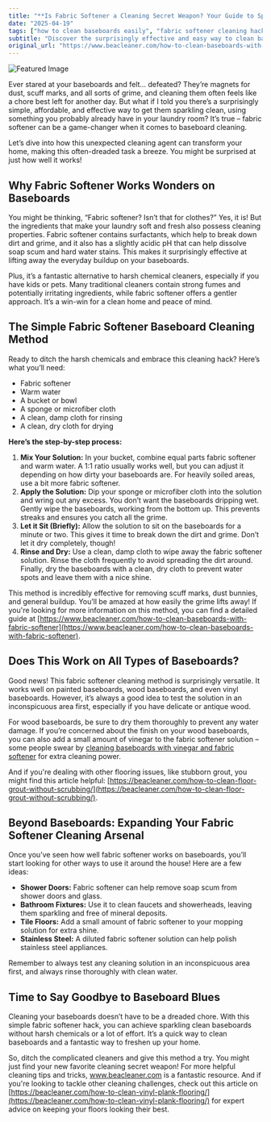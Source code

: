 ```yaml
---
title: "**Is Fabric Softener a Cleaning Secret Weapon? Your Guide to Sparkling Baseboards**"
date: "2025-04-19"
tags: ["how to clean baseboards easily", "fabric softener cleaning hacks", "cleaning baseboards without chemicals", "diy baseboard cleaner", "remove scuff marks from baseboards"]
subtitle: "Discover the surprisingly effective and easy way to clean baseboards without harsh chemicals – and say goodbye to scuff marks for good!"
original_url: "https://www.beacleaner.com/how-to-clean-baseboards-with-fabric-softener"
---
```




![Featured Image](https://res.cloudinary.com/dnm0udlvz/image/upload/v1745046655/article_image_13_joftji.jpg)

Ever stared at your baseboards and felt… defeated? They’re magnets for dust, scuff marks, and all sorts of grime, and cleaning them often feels like a chore best left for another day. But what if I told you there’s a surprisingly simple, affordable, and effective way to get them sparkling clean, using something you probably already have in your laundry room? It’s true – fabric softener can be a game-changer when it comes to baseboard cleaning. 

Let’s dive into how this unexpected cleaning agent can transform your home, making this often-dreaded task a breeze. You might be surprised at just how well it works!

## Why Fabric Softener Works Wonders on Baseboards

You might be thinking, “Fabric softener? Isn’t that for clothes?” Yes, it is! But the ingredients that make your laundry soft and fresh also possess cleaning properties. Fabric softener contains surfactants, which help to break down dirt and grime, and it also has a slightly acidic pH that can help dissolve soap scum and hard water stains. This makes it surprisingly effective at lifting away the everyday buildup on your baseboards. 

Plus, it’s a fantastic alternative to harsh chemical cleaners, especially if you have kids or pets. Many traditional cleaners contain strong fumes and potentially irritating ingredients, while fabric softener offers a gentler approach. It’s a win-win for a clean home and peace of mind.

## The Simple Fabric Softener Baseboard Cleaning Method

Ready to ditch the harsh chemicals and embrace this cleaning hack? Here’s what you’ll need:

*   Fabric softener
*   Warm water
*   A bucket or bowl
*   A sponge or microfiber cloth
*   A clean, damp cloth for rinsing
*   A clean, dry cloth for drying

**Here’s the step-by-step process:**

1.  **Mix Your Solution:** In your bucket, combine equal parts fabric softener and warm water. A 1:1 ratio usually works well, but you can adjust it depending on how dirty your baseboards are. For heavily soiled areas, use a bit more fabric softener.
2.  **Apply the Solution:** Dip your sponge or microfiber cloth into the solution and wring out any excess. You don’t want the baseboards dripping wet. Gently wipe the baseboards, working from the bottom up. This prevents streaks and ensures you catch all the grime.
3.  **Let it Sit (Briefly):** Allow the solution to sit on the baseboards for a minute or two. This gives it time to break down the dirt and grime. Don’t let it dry completely, though!
4.  **Rinse and Dry:** Use a clean, damp cloth to wipe away the fabric softener solution. Rinse the cloth frequently to avoid spreading the dirt around. Finally, dry the baseboards with a clean, dry cloth to prevent water spots and leave them with a nice shine.

This method is incredibly effective for removing scuff marks, dust bunnies, and general buildup. You’ll be amazed at how easily the grime lifts away! If you're looking for more information on this method, you can find a detailed guide at [https://www.beacleaner.com/how-to-clean-baseboards-with-fabric-softener](https://www.beacleaner.com/how-to-clean-baseboards-with-fabric-softener).

## Does This Work on All Types of Baseboards?

Good news! This fabric softener cleaning method is surprisingly versatile. It works well on painted baseboards, wood baseboards, and even vinyl baseboards. However, it’s always a good idea to test the solution in an inconspicuous area first, especially if you have delicate or antique wood. 

For wood baseboards, be sure to dry them thoroughly to prevent any water damage. If you’re concerned about the finish on your wood baseboards, you can also add a small amount of vinegar to the fabric softener solution – some people swear by [cleaning baseboards with vinegar and fabric softener](https://www.beacleaner.com/how-to-clean-baseboards-with-fabric-softener) for extra cleaning power. 

And if you're dealing with other flooring issues, like stubborn grout, you might find this article helpful: [https://beacleaner.com/how-to-clean-floor-grout-without-scrubbing/](https://beacleaner.com/how-to-clean-floor-grout-without-scrubbing/).

## Beyond Baseboards: Expanding Your Fabric Softener Cleaning Arsenal

Once you’ve seen how well fabric softener works on baseboards, you’ll start looking for other ways to use it around the house! Here are a few ideas:

*   **Shower Doors:** Fabric softener can help remove soap scum from shower doors and glass.
*   **Bathroom Fixtures:** Use it to clean faucets and showerheads, leaving them sparkling and free of mineral deposits.
*   **Tile Floors:** Add a small amount of fabric softener to your mopping solution for extra shine.
*   **Stainless Steel:** A diluted fabric softener solution can help polish stainless steel appliances.

Remember to always test any cleaning solution in an inconspicuous area first, and always rinse thoroughly with clean water.

## Time to Say Goodbye to Baseboard Blues

Cleaning your baseboards doesn’t have to be a dreaded chore. With this simple fabric softener hack, you can achieve sparkling clean baseboards without harsh chemicals or a lot of effort. It’s a quick way to clean baseboards and a fantastic way to freshen up your home. 

So, ditch the complicated cleaners and give this method a try. You might just find your new favorite cleaning secret weapon! For more helpful cleaning tips and tricks, www.beacleaner.com is a fantastic resource. And if you're looking to tackle other cleaning challenges, check out this article on [https://beacleaner.com/how-to-clean-vinyl-plank-flooring/](https://beacleaner.com/how-to-clean-vinyl-plank-flooring/) for expert advice on keeping your floors looking their best.